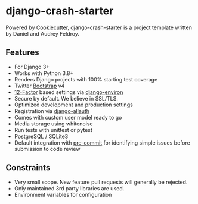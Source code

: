django-crash-starter
====================


Powered by [Cookiecutter](https://github.com/cookiecutter/cookiecutter), django-crash-starter is a project template
written by Daniel and Audrey Feldroy.

Features
--------

-   For Django 3+
-   Works with Python 3.8+
-   Renders Django projects with 100% starting test coverage
-   Twitter [Bootstrap](https://github.com/twbs/bootstrap) v4
-   [12-Factor](http://12factor.net/) based settings via
    [django-environ](https://github.com/joke2k/django-environ)
-   Secure by default. We believe in SSL/TLS.
-   Optimized development and production settings
-   Registration via
    [django-allauth](https://github.com/pennersr/django-allauth)
-   Comes with custom user model ready to go
-   Media storage using whitenoise
-   Run tests with unittest or pytest
-   PostgreSQL / SQLite3
-   Default integration with
    [pre-commit](https://github.com/pre-commit/pre-commit) for
    identifying simple issues before submission to code review

Constraints
-----------

- Very small scope. New feature pull requests will generally be rejected.
- Only maintained 3rd party libraries are used.
- Environment variables for configuration
